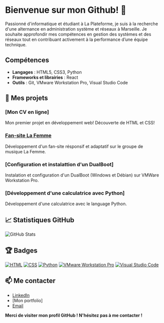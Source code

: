# Bienvenue sur mon Github! 👋

Passionné d'informatique et étudiant à La Plateforme, je suis à la recherche d'une alternance en administration système et réseaux à Marseille. Je souhaite approfondir mes compétences en gestion des systèmes et des réseaux tout en contribuant activement à la performance d’une équipe technique.
## Compétences
- **Langages** : HTML5, CSS3, Python
- **Frameworks et librairies** : React
- **Outils** : Git, VMware Workstation Pro, Visual Studio Code

## 🚀 Mes projets

### [Mon CV en ligne]
Mon premier projet en développement web! Découverte de HTML et CSS!

### [Fan-site La Femme](https://github.com/leon-camuzat/fan_site)
Développement d'un fan-site résponsif et adaptatif sur le groupe de musique La Femme.

### [Configuration et instalattion d'un DualBoot]
Instalation et configuration d'un DualBoot (Windows et Débian) sur VMWare Workstation Pro.

### [Développement d'une calculatrice avec Python]
Développement d'une calculatrice avec le language Python.

## 📈 Statistiques GitHub

![GitHub Stats](https://github-readme-stats.vercel.app/api?username=leon-camuzat&show_icons=true&hide_title=true&hide=prs&count_private=true&theme=radical)

## 🏆 Badges

[![HTML](https://img.shields.io/badge/-HTML-orange)](https://www.w3schools.com/html/)
[![CSS](https://img.shields.io/badge/-CSS-blue)](https://www.w3schools.com/css/)
[![Python](https://img.shields.io/badge/-Python-blue)](https://www.python.org/)
[![VMware Workstation Pro](https://upload.wikimedia.org/wikipedia/commons/thumb/1/1b/VMware_Workstation_logo.svg/200px-VMware_Workstation_logo.svg.png)](https://www.vmware.com/products/workstation-pro.html)
[![Visual Studio Code](https://img.shields.io/badge/-Visual_Studio_Code-blue)](https://code.visualstudio.com/)

## 📫 Me contacter

- [LinkedIn](https://www.linkedin.com/in/leon-camuzat)
- [Mon portfolio]
- [Email](mailto:leon.camuzat@laplateforme.io)

**Merci de visiter mon profil GitHub ! N'hésitez pas à me contacter !**

